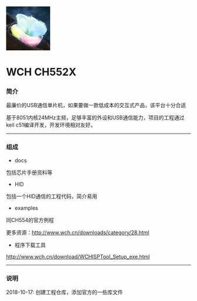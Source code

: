 ﻿[![sites](docs/mcuyun.png)](http://www.mcuyun.com)

# WCH CH552X

### 简介

最廉价的USB通信单片机，如果要做一款低成本的交互式产品，该平台十分合适

基于8051内核24MHz主频，足够丰富的外设和USB通信能力，项目的工程通过keil c51编译开发，开发环境相对友好。

---

### 组成

- docs

包括芯片手册资料等

- HID

包括一个HID通信的工程代码，简介易用

- examples

同CH554的官方例程

更多资源：http://www.wch.cn/downloads/category/28.html

- 程序下载工具

http://www.wch.cn/download/WCHISPTool_Setup_exe.html

---

### 说明

2018-10-17: 创建工程仓库，添加官方的一些库文件

